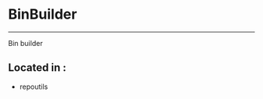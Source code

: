 # BinBuilder
-----------------------------------------------------
Bin builder

## Located in :
- repoutils


